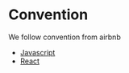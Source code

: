 # Convention

We follow convention from airbnb

- [Javascript](js_airbnb.md)
- [React](react_airbnb.md)
